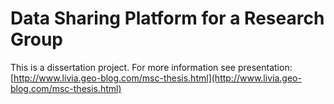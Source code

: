 # Data Sharing Platform for a Research Group

This is a dissertation project.
For more information see presentation: [http://www.livia.geo-blog.com/msc-thesis.html](http://www.livia.geo-blog.com/msc-thesis.html)
